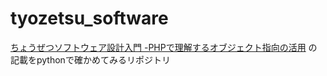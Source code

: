 # tyozetsu_software
[ちょうぜつソフトウェア設計入門 -PHPで理解するオブジェクト指向の活用](https://gihyo.jp/book/2022/978-4-297-13234-7) の記載をpythonで確かめてみるリポジトリ
